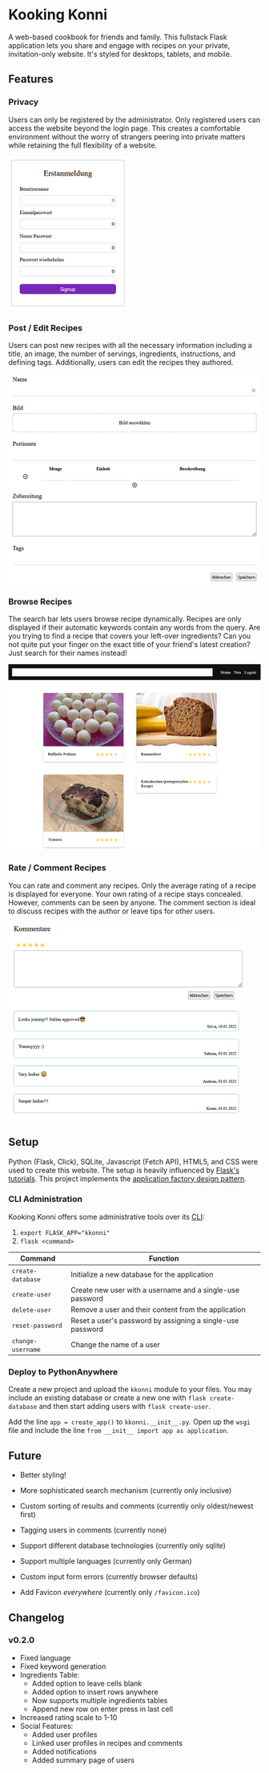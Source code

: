 # Kooking Konni

A web-based cookbook for friends and family.
This fullstack Flask application lets you share and engage with recipes on your private, invitation-only website.
It's styled for desktops, tablets, and mobile.
## Features

### Privacy

Users can only be registered by the administrator.
Only registered users can access the website beyond the login page.
This creates a comfortable environment without the worry of strangers peering into private matters
while retaining the full flexibility of a website.

![Registration Form](img/register.png)

### Post / Edit Recipes

Users can post new recipes with all the necessary information including
a title, an image, the number of servings, ingredients, instructions, and defining tags.
Additionally, users can edit the recipes they authored.

![Post Recipe](img/post.png)

### Browse Recipes

The search bar lets users browse recipe dynamically.
Recipes are only displayed if their automatic keywords contain any words from the query.
Are you trying to find a recipe that covers your left-over ingredients?
Can you not quite put your finger on the exact title of your friend's latest creation?
Just search for their names instead!

![Browse Recipes](img/browse.png)

### Rate / Comment Recipes

You can rate and comment any recipes.
Only the average rating of a recipe is displayed for everyone.
Your own rating of a recipe stays concealed.
However, comments can be seen by anyone. The comment section is ideal to discuss recipes with the author or leave tips for other users.

![Comment and Rate](img/comment.png)

## Setup

Python (Flask, Click), SQLite, Javascript (Fetch API), HTML5, and CSS were used to create this website.
The setup is heavily influenced by [Flask's tutorials](https://flask.palletsprojects.com/en/2.0.x/tutorial/deploy/).
This project implements the [application factory design pattern](https://flask.palletsprojects.com/en/2.0.x/patterns/appfactories/).

### CLI Administration

Kooking Konni offers some administrative tools over its [CLI](https://flask.palletsprojects.com/en/2.0.x/cli/):

1. ``export FLASK_APP="kkonni"``
2. ``flask <command>``

| Command             | Function                                                   |
|---------------------|------------------------------------------------------------|
| ``create-database`` | Initialize a new database for the application              |
| ``create-user``     | Create new user with a username and a single-use password  |
| ``delete-user``     | Remove a user and their content from the application       |
| ``reset-password``  | Reset a user's password by assigning a single-use password |
| ``change-username`` | Change the name of a user                                  |


### Deploy to PythonAnywhere

Create a new project and upload the `kkonni` module to your files.
You may include an existing database or create a new one with ``flask create-database``
and then start adding users with ``flask create-user``.

Add the line ``app = create_app()`` to ``kkonni.__init__.py``.
Open up the ``wsgi`` file and include the line ``from __init__ import app as application``.

## Future

* Better styling!

* More sophisticated search mechanism (currently only inclusive)

* Custom sorting of results and comments (currently only oldest/newest first)

* Tagging users in comments (currently none)

* Support different database technologies (currently only sqlite) 

* Support multiple languages (currently only German)

* Custom input form errors (currently browser defaults)

* Add Favicon _everywhere_ (currently only `/favicon.ico`)


## Changelog

### v0.2.0

* Fixed language
* Fixed keyword generation
* Ingredients Table:
  * Added option to leave cells blank
  * Added option to insert rows anywhere
  * Now supports multiple ingredients tables
  * Append new row on enter press in last cell
* Increased rating scale to 1-10
* Social Features:
  * Added user profiles
  * Linked user profiles in recipes and comments
  * Added notifications
  * Added summary page of users